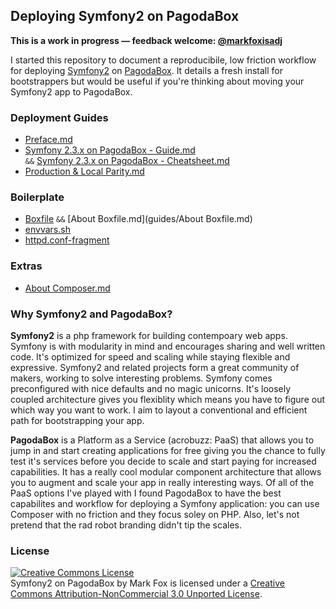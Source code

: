 ## Deploying Symfony2 on PagodaBox

**This is a work in progress — feedback welcome: <a href="https://twitter.com/markfoxisadj" target="_new">@markfoxisadj</a>**

I started this repository to document a reproducibile, low friction workflow for deploying  <a href="http://symfony.com/" target="_new">Symfony2</a> on <a href="http://pagodabox.com/" target="_new">PagodaBox</a>. It details a fresh install for bootstrappers but would be useful if you're thinking about moving your Symfony2 app to PagodaBox.

### Deployment Guides

* [Preface.md](guides/Preface.md)
* [Symfony 2.3.x on PagodaBox - Guide.md](guides/Symfony%202.3.x%20on%20PagodaBox.md)<br/>`&&` [Symfony 2.3.x on PagodaBox - Cheatsheet.md](guides/Symfony%202.3.x%20on%20PagodaBox.md)
* [Production & Local Parity.md](guides/Production%20&%26Local%20Parity.md)

### Boilerplate
  - [Boxfile](boilerplate/Boxfile) `&&` [About Boxfile.md](guides/About Boxfile.md)
  - [envvars.sh](boilerplate/envvars.sh)
  - [httpd.conf-fragment](boilerplate/httpd.conf-fragment)  
  
### Extras
  - [About Composer.md](About%20Composer.md)

### Why Symfony2 and PagodaBox?

**Symfony2** is a php framework for building contempoary web apps. Symfony is with modularity in mind and encourages sharing and well written code. It's optimized for speed and scaling while staying flexible and expressive. Symfony2 and related projects form a great community of makers, working to solve interesting problems. Symfony comes preconfigured with nice defaults and no magic unicorns. It's loosely coupled architecture gives you flexiblity which means you have to figure out which way you want to work. I aim to layout a conventional and efficient path for bootstrapping your app.

**PagodaBox** is a Platform as a Service (acrobuzz: PaaS) that allows you to jump in and start creating applications for free giving you the chance to fully test it's services before you decide to scale and start paying for increased capabilities. It has a really cool modular component architecture that allows you to augment and scale your app in really interesting ways. Of all of the PaaS options I've played with I found PagodaBox to have the best capabilites and workflow for deploying a Symfony application: you can use Composer with no friction and they focus soley on PHP. Also, let's not pretend that the rad robot branding didn't tip the scales.

### License

<a rel="license" href="http://creativecommons.org/licenses/by-nc/3.0/deed.en_US"><img alt="Creative Commons License" style="border-width:0" src="http://i.creativecommons.org/l/by-nc/3.0/88x31.png" /></a><br /><span xmlns:dct="http://purl.org/dc/terms/" href="http://purl.org/dc/dcmitype/Text" property="dct:title" rel="dct:type">Symfony2 on PagodaBox</span> by <span xmlns:cc="http://creativecommons.org/ns#" property="cc:attributionName">Mark Fox</span> is licensed under a <a rel="license" href="http://creativecommons.org/licenses/by-nc/3.0/deed.en_US">Creative Commons Attribution-NonCommercial 3.0 Unported License</a>.